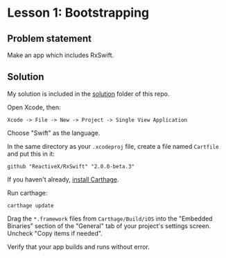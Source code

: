 # Lesson 1: Bootstrapping

## Problem statement

Make an app which includes RxSwift.

## Solution

My solution is included in the [solution](solution) folder of this repo.

Open Xcode, then:

`Xcode -> File -> New -> Project -> Single View Application`

Choose "Swift" as the language.

In the same directory as your `.xcodeproj` file, create a file named `Cartfile` and put this in it:

```
github "ReactiveX/RxSwift" "2.0.0-beta.3"
```

If you haven't already, [install Carthage](https://github.com/Carthage/Carthage).

Run carthage:

```
carthage update
```

Drag the `*.framework` files from `Carthage/Build/iOS` into the "Embedded Binaries" section of the "General" tab of your project's settings screen.  Uncheck "Copy items if needed".

Verify that your app builds and runs without error.
